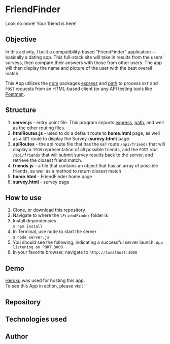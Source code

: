 # FriendFinder
Look no more! Your friend is here!

## Objective
In this activity, I built a compatibility-based "FriendFinder" application -- basically a dating app. This full-stack site will take in results from the users' surveys, then compare their answers with those from other users. The app will then display the name and picture of the user with the best overall match.

This App utilizes the [npm](https://www.npmjs.com/) packages [express](https://www.npmjs.com/package/express) and [path](https://www.npmjs.com/package/path) to process `GET` and `POST` requests from an HTML-based client (or any API testing tools like [Postman](https://www.getpostman.com/).

## Structure
1. **server.js** - entry point file. This program imports [express](https://www.npmjs.com/package/express), [path](https://www.npmjs.com/package/path), and well as the other routing files.
1. **htmlRoutes.js** - used to do a default route to **home.html** page, as well as a `GET` route to display the Survey (**surevy.html**) page.
1. **apiRoutes** - the api route file that has the `GET` route `/api/friends` that will display a `JSON` representation of all possible friends, and the `POST` rout `/api/friends` that will submit survey results back to the server, and retrieve the closest friend match.
1. **friends.js** - a file that contains an object that has an array of possible friends, as well as a method to return closest match
1. **home.html** - FriendFinder home page
1. **survey.html** - survey page

## How to use
1. Clone, or download this repository
1. Navigate to where the `\FriendFinder` folder is
1. Install dependencies <br>
`$ npm install`
1. In Terminal, use node to start the server <br>
`$ node server.js`
1. You should see the following, indicating a successful server launch:
`App listening on PORT 3000`
1. In your favorite browser, navigate to `http://localhost:3000`

## Demo
[Heroku](https://www.heroku.com/) was used for hosting this app. <br>
To see this App in action, please visit ``

## Repository

## Technologies used

## Author

